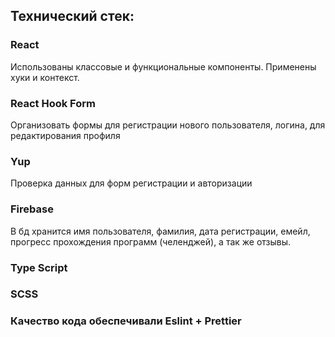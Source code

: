 ## Технический стек:
### React
Использованы классовые и функциональные компоненты. Применены хуки и контекст.
### React Hook Form
Организовать формы для регистрации нового пользователя, логина, для редактирования профиля
### Yup
Проверка данных для форм регистрации и авторизации
### Firebase
В бд хранится имя пользователя, фамилия, дата регистрации, емейл, прогресс прохождения программ (челенджей), а так же отзывы.
### Type Script
### SCSS
### Качество кода обеспечивали Eslint + Prettier
